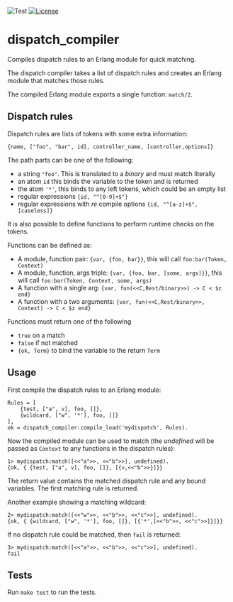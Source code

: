 ![Test](https://github.com/zotonic/dispatch_compiler/workflows/Test/badge.svg)
[![License](https://img.shields.io/badge/License-Apache_2.0-blue.svg?logo=apache&logoColor=red)](https://www.apache.org/licenses/LICENSE-2.0)

# dispatch_compiler

Compiles dispatch rules to an Erlang module for quick matching.

The dispatch compiler takes a list of dispatch rules and creates
an Erlang module that matches those rules.

The compiled Erlang module exports a single function: `match/2`.

## Dispatch rules

Dispatch rules are lists of tokens with some extra information:

    {name, ["foo", "bar", id], controller_name, [controller,options]}

The path parts can be one of the following:

 * a string `"foo"`. This is translated to a _binary_ and must match literally
 * an atom `id` this binds the variable to the token and is returned
 * the atom `'*'`, this binds to any left tokens, which could be an empty list
 * regular expressions `{id, "^[0-9]+$"}`
 * regular expressions with _re_ compile options `{id, "^[a-z]+$", [caseless]}`

It is also possible to define functions to perform runtime checks on the tokens.

Functions can be defined as:

 * A module, function pair: `{var, {foo, bar}}`, this will call `foo:bar(Token, Context)`
 * A module, function, args triple: `{var, {foo, bar, [some, args]}}`, this will call `foo:bar(Token, Context, some, args)`
 * A function with a single arg: `{var, fun(<<C,Rest/binary>>) -> C < $z end}`
 * A function with a two arguments: `{var, fun(<<C,Rest/binary>>, Context) -> C < $z end}`

Functions must return one of the following

 * `true` on a match
 * `false` if not matched
 * `{ok, Term}` to bind the variable to the return `Term`

## Usage

First compile the dispatch rules to an Erlang module:

    Rules = [
        {test, ["a", v], foo, []},
        {wildcard, ["w", '*'], foo, []}
    ],
    ok = dispatch_compiler:compile_load('mydispatch', Rules).
    
Now the compiled module can be used to match (the _undefined_ will be passed as `Context` to any functions in the dispatch rules):

    1> mydispatch:match([<<"a">>, <<"b">>], undefined).
    {ok, { {test, ["a", v], foo, []}, [{v,<<"b">>}]}}

The return value contains the matched dispatch rule and any bound variables.
The first matching rule is returned.

Another example showing a matching wildcard:

    2> mydispatch:match([<<"w">>, <<"b">>, <<"c">>], undefined).
    {ok, { {wildcard, ["w", '*'], foo, []}, [{'*',[<<"b">>, <<"c">>]}]}}

If no dispatch rule could be matched, then `fail` is returned:

    3> mydispatch:match([<<"a">>, <<"b">>, <<"c">>], undefined).
    fail

## Tests

Run `make test` to run the tests.

